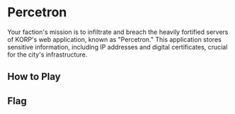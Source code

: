 # Percetron

Your faction's mission is to infiltrate and breach the heavily fortified
servers of KORP's web application, known as "Percetron." This application
stores sensitive information, including IP addresses and digital certificates,
crucial for the city's infrastructure.

## How to Play


## Flag
